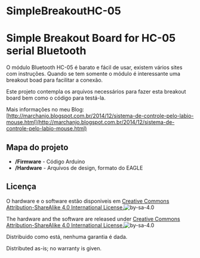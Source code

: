# SimpleBreakoutHC-05
Simple Breakout Board for HC-05 serial Bluetooth
========================

O módulo Bluetooth HC-05 é barato e fácil de usar, existem vários sites com instruções. Quando se tem somente o módulo é interessante uma breakout boad para facilitar a conexão. 

Este projeto contempla os arquivos necessários para fazer esta breakout board bem como o código para testá-la.

Mais informações no meu Blog: [http://marchanjo.blogspot.com.br/2014/12/sistema-de-controle-pelo-labio-mouse.html](http://marchanjo.blogspot.com.br/2014/12/sistema-de-controle-pelo-labio-mouse.html)



Mapa do projeto
---------------
* **/Firmware** - Código Arduino
* **/Hardware** - Arquivos de design, formato do EAGLE

Licença
-------
O hardware e o software estão disponiveis em [Creative Commons Attribution-ShareAlike 4.0 International License.](http://creativecommons.org/licenses/by-sa/4.0/)![by-sa-4.0](https://i.creativecommons.org/l/by-sa/4.0/88x31.png)

The hardware and the software are released under [Creative Commons Attribution-ShareAlike 4.0 International License.](http://creativecommons.org/licenses/by-sa/4.0/)![by-sa-4.0](https://i.creativecommons.org/l/by-sa/4.0/88x31.png)


Distribuido como está, nenhuma garantia é dada.

Distributed as-is; no warranty is given.
